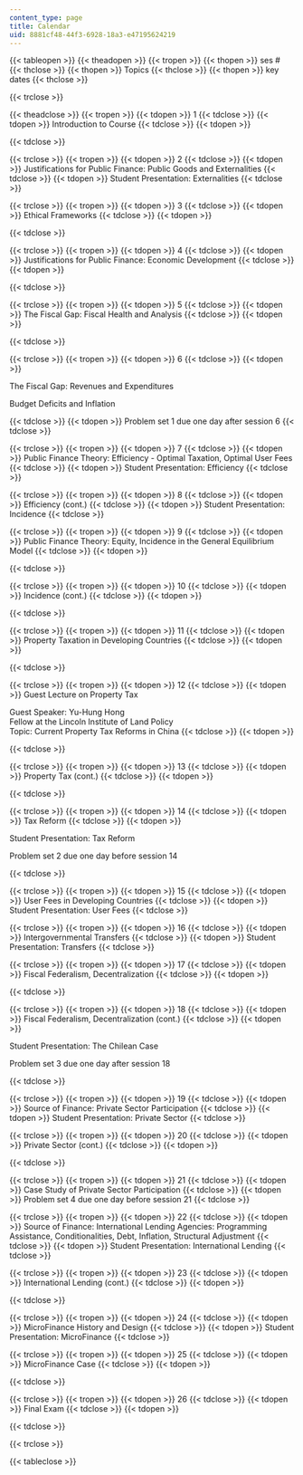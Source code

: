 ```yaml
---
content_type: page
title: Calendar
uid: 8881cf48-44f3-6928-18a3-e47195624219
---
```


{{< tableopen >}}
{{< theadopen >}}
{{< tropen >}}
{{< thopen >}}
ses #
{{< thclose >}}
{{< thopen >}}
Topics
{{< thclose >}}
{{< thopen >}}
key dates
{{< thclose >}}

{{< trclose >}}

{{< theadclose >}}
{{< tropen >}}
{{< tdopen >}}
1
{{< tdclose >}}
{{< tdopen >}}
Introduction to Course
{{< tdclose >}}
{{< tdopen >}}

{{< tdclose >}}

{{< trclose >}}
{{< tropen >}}
{{< tdopen >}}
2
{{< tdclose >}}
{{< tdopen >}}
Justifications for Public Finance: Public Goods and Externalities
{{< tdclose >}}
{{< tdopen >}}
Student Presentation: Externalities
{{< tdclose >}}

{{< trclose >}}
{{< tropen >}}
{{< tdopen >}}
3
{{< tdclose >}}
{{< tdopen >}}
Ethical Frameworks
{{< tdclose >}}
{{< tdopen >}}

{{< tdclose >}}

{{< trclose >}}
{{< tropen >}}
{{< tdopen >}}
4
{{< tdclose >}}
{{< tdopen >}}
Justifications for Public Finance: Economic Development
{{< tdclose >}}
{{< tdopen >}}

{{< tdclose >}}

{{< trclose >}}
{{< tropen >}}
{{< tdopen >}}
5
{{< tdclose >}}
{{< tdopen >}}
The Fiscal Gap: Fiscal Health and Analysis
{{< tdclose >}}
{{< tdopen >}}

{{< tdclose >}}

{{< trclose >}}
{{< tropen >}}
{{< tdopen >}}
6
{{< tdclose >}}
{{< tdopen >}}


The Fiscal Gap: Revenues and Expenditures  

Budget Deficits and Inflation


{{< tdclose >}}
{{< tdopen >}}
Problem set 1 due one day after session 6
{{< tdclose >}}

{{< trclose >}}
{{< tropen >}}
{{< tdopen >}}
7
{{< tdclose >}}
{{< tdopen >}}
Public Finance Theory: Efficiency - Optimal Taxation, Optimal User Fees
{{< tdclose >}}
{{< tdopen >}}
Student Presentation: Efficiency
{{< tdclose >}}

{{< trclose >}}
{{< tropen >}}
{{< tdopen >}}
8
{{< tdclose >}}
{{< tdopen >}}
Efficiency (cont.)
{{< tdclose >}}
{{< tdopen >}}
Student Presentation: Incidence
{{< tdclose >}}

{{< trclose >}}
{{< tropen >}}
{{< tdopen >}}
9
{{< tdclose >}}
{{< tdopen >}}
Public Finance Theory: Equity, Incidence in the General Equilibrium Model
{{< tdclose >}}
{{< tdopen >}}

{{< tdclose >}}

{{< trclose >}}
{{< tropen >}}
{{< tdopen >}}
10
{{< tdclose >}}
{{< tdopen >}}
Incidence (cont.)
{{< tdclose >}}
{{< tdopen >}}

{{< tdclose >}}

{{< trclose >}}
{{< tropen >}}
{{< tdopen >}}
11
{{< tdclose >}}
{{< tdopen >}}
Property Taxation in Developing Countries
{{< tdclose >}}
{{< tdopen >}}

{{< tdclose >}}

{{< trclose >}}
{{< tropen >}}
{{< tdopen >}}
12
{{< tdclose >}}
{{< tdopen >}}
Guest Lecture on Property Tax  
  
Guest Speaker: Yu-Hung Hong  
Fellow at the Lincoln Institute of Land Policy  
Topic: Current Property Tax Reforms in China
{{< tdclose >}}
{{< tdopen >}}

{{< tdclose >}}

{{< trclose >}}
{{< tropen >}}
{{< tdopen >}}
13
{{< tdclose >}}
{{< tdopen >}}
Property Tax (cont.)
{{< tdclose >}}
{{< tdopen >}}

{{< tdclose >}}

{{< trclose >}}
{{< tropen >}}
{{< tdopen >}}
14
{{< tdclose >}}
{{< tdopen >}}
Tax Reform
{{< tdclose >}}
{{< tdopen >}}


Student Presentation: Tax Reform  

Problem set 2 due one day before session 14


{{< tdclose >}}

{{< trclose >}}
{{< tropen >}}
{{< tdopen >}}
15
{{< tdclose >}}
{{< tdopen >}}
User Fees in Developing Countries
{{< tdclose >}}
{{< tdopen >}}
Student Presentation: User Fees
{{< tdclose >}}

{{< trclose >}}
{{< tropen >}}
{{< tdopen >}}
16
{{< tdclose >}}
{{< tdopen >}}
Intergovernmental Transfers
{{< tdclose >}}
{{< tdopen >}}
Student Presentation: Transfers
{{< tdclose >}}

{{< trclose >}}
{{< tropen >}}
{{< tdopen >}}
17
{{< tdclose >}}
{{< tdopen >}}
Fiscal Federalism, Decentralization
{{< tdclose >}}
{{< tdopen >}}

{{< tdclose >}}

{{< trclose >}}
{{< tropen >}}
{{< tdopen >}}
18
{{< tdclose >}}
{{< tdopen >}}
Fiscal Federalism, Decentralization (cont.)
{{< tdclose >}}
{{< tdopen >}}


Student Presentation: The Chilean Case  

Problem set 3 due one day after session 18


{{< tdclose >}}

{{< trclose >}}
{{< tropen >}}
{{< tdopen >}}
19
{{< tdclose >}}
{{< tdopen >}}
Source of Finance: Private Sector Participation
{{< tdclose >}}
{{< tdopen >}}
Student Presentation: Private Sector
{{< tdclose >}}

{{< trclose >}}
{{< tropen >}}
{{< tdopen >}}
20
{{< tdclose >}}
{{< tdopen >}}
Private Sector (cont.)
{{< tdclose >}}
{{< tdopen >}}

{{< tdclose >}}

{{< trclose >}}
{{< tropen >}}
{{< tdopen >}}
21
{{< tdclose >}}
{{< tdopen >}}
Case Study of Private Sector Participation
{{< tdclose >}}
{{< tdopen >}}
Problem set 4 due one day before session 21
{{< tdclose >}}

{{< trclose >}}
{{< tropen >}}
{{< tdopen >}}
22
{{< tdclose >}}
{{< tdopen >}}
Source of Finance: International Lending Agencies: Programming Assistance, Conditionalities, Debt, Inflation, Structural Adjustment
{{< tdclose >}}
{{< tdopen >}}
Student Presentation: International Lending
{{< tdclose >}}

{{< trclose >}}
{{< tropen >}}
{{< tdopen >}}
23
{{< tdclose >}}
{{< tdopen >}}
International Lending (cont.)
{{< tdclose >}}
{{< tdopen >}}

{{< tdclose >}}

{{< trclose >}}
{{< tropen >}}
{{< tdopen >}}
24
{{< tdclose >}}
{{< tdopen >}}
MicroFinance History and Design
{{< tdclose >}}
{{< tdopen >}}
Student Presentation: MicroFinance
{{< tdclose >}}

{{< trclose >}}
{{< tropen >}}
{{< tdopen >}}
25
{{< tdclose >}}
{{< tdopen >}}
MicroFinance Case
{{< tdclose >}}
{{< tdopen >}}

{{< tdclose >}}

{{< trclose >}}
{{< tropen >}}
{{< tdopen >}}
26
{{< tdclose >}}
{{< tdopen >}}
Final Exam
{{< tdclose >}}
{{< tdopen >}}

{{< tdclose >}}

{{< trclose >}}

{{< tableclose >}}